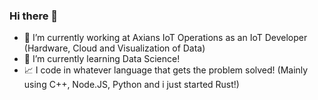 ### Hi there 👋



- 🔭 I’m currently working at Axians IoT Operations as an IoT Developer (Hardware, Cloud and Visualization of Data)
- 🌱 I’m currently learning Data Science!
- 📈 I code in whatever language that gets the problem solved! (Mainly using C++, Node.JS, Python and i just started Rust!) 
